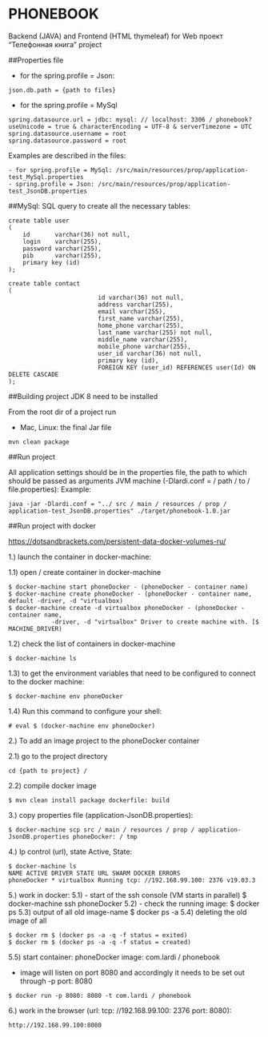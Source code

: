 # PHONEBOOK
Backend (JAVA) and Frontend (HTML thymeleaf)   for Web проект “Телефонная книга” project

##Properties file
- for the spring.profile = Json:
```
json.db.path = {path to files}
```

- for the spring.profile = MySql

```
spring.datasource.url = jdbc: mysql: // localhost: 3306 / phonebook? useUnicode = true & characterEncoding = UTF-8 & serverTimezone = UTC
spring.datasource.username = root
spring.datasource.password = root
```

Examples are described in the files:
```
- for spring.profile = MySql: /src/main/resources/prop/application-test_MySql.properties
- spring.profile = Json: /src/main/resources/prop/application-test_JsonDB.properties
```
##MySql: SQL query to create all the necessary tables:

```
create table user
(
    id       varchar(36) not null,
    login    varchar(255),
    password varchar(255),
    pib      varchar(255),
    primary key (id)
);

create table contact 
(
                         id varchar(36) not null,
                         address varchar(255),
                         email varchar(255),
                         first_name varchar(255),
                         home_phone varchar(255),
                         last_name varchar(255) not null,
                         middle_name varchar(255),
                         mobile_phone varchar(255),
                         user_id varchar(36) not null,
                         primary key (id),
                         FOREIGN KEY (user_id) REFERENCES user(Id) ON DELETE CASCADE
);
```

##Building project
JDK 8 need to be installed

From the root dir of a project run

- Mac, Linux: the final Jar file

```mvn clean package```

##Run project

All application settings should be in the properties file,
   the path to which should be passed as arguments
   JVM machine (-Dlardi.conf = / path / to / file.properties):
   Example:
``` 
java -jar -Dlardi.conf = "../ src / main / resources / prop / application-test_JsonDB.properties" ./target/phonebook-1.0.jar
```
##Run project with docker

https://dotsandbrackets.com/persistent-data-docker-volumes-ru/

1.) launch the container in docker-machine:

1.1) open / create container in docker-machine
```
$ docker-machine start phoneDocker - (phoneDocker - container name)
$ docker-machine create phoneDocker - (phoneDocker - container name, default -driver, -d "virtualbox)
$ docker-machine create -d virtualbox phoneDocker - (phoneDocker - container name,
			-driver, -d "virtualbox" Driver to create machine with. [$ MACHINE_DRIVER)
```
1.2) check the list of containers in docker-machine
```
$ docker-machine ls
```
1.3) to get the environment variables that need to be configured to connect to the docker machine:
```
$ docker-machine env phoneDocker
```
1.4) Run this command to configure your shell:
```
# eval $ (docker-machine env phoneDocker)
```
2.) To add an image project to the phoneDocker container

2.1) go to the project directory
```
cd {path to project} /
```
2.2) compile docker image
```
$ mvn clean install package dockerfile: build
```
3.) copy properties file (application-JsonDB.properties):
```
$ docker-machine scp src / main / resources / prop / application-JsonDB.properties phoneDocker: / tmp
```
4.) Ip control (url), state Active, State:
```
$ docker-machine ls
NAME ACTIVE DRIVER STATE URL SWARM DOCKER ERRORS
phoneDocker * virtualbox Running tcp: //192.168.99.100: 2376 v19.03.3
```
5.) work in docker:
5.1) - start of the ssh console (VM starts in parallel)
$ docker-machine ssh phoneDocker
5.2) - check the running image:
$ docker ps
5.3) output of all old image-name
$ docker ps -a
5.4) deleting the old image of all
```
$ docker rm $ (docker ps -a -q -f status = exited)
$ docker rm $ (docker ps -a -q -f status = created)
```
5.5) start container: phoneDocker image: com.lardi / phonebook

- image will listen on port 8080 and accordingly it needs to be set out through -p port: 8080
```
$ docker run -p 8080: 8080 -t com.lardi / phonebook
```
6.) work in the browser (url: tcp: //192.168.99.100: 2376 port: 8080):
```
http://192.168.99.100:8080
```
